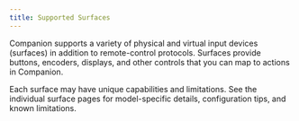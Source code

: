 ```yaml
---
title: Supported Surfaces
---
```


Companion supports a variety of physical and virtual input devices (surfaces) in addition to remote-control protocols. Surfaces provide buttons, encoders, displays, and other controls that you can map to actions in Companion.

Each surface may have unique capabilities and limitations. See the individual surface pages for model-specific details, configuration tips, and known limitations.
